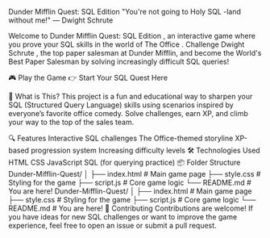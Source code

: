 Dunder Mifflin Quest: SQL Edition
"You're not going to Holy SQL -land without me!" — Dwight Schrute 

Welcome to Dunder Mifflin Quest: SQL Edition , an interactive game where you prove your SQL skills in the world of The Office . Challenge Dwight Schrute , the top paper salesman at Dunder Mifflin, and become the World's Best Paper Salesman by solving increasingly difficult SQL queries!

🎮 Play the Game
👉 Start Your SQL Quest Here

🧠 What is This?
This project is a fun and educational way to sharpen your SQL (Structured Query Language) skills using scenarios inspired by everyone’s favorite office comedy. Solve challenges, earn XP, and climb your way to the top of the sales team.

🔍 Features
Interactive SQL challenges
The Office-themed storyline
XP-based progression system
Increasing difficulty levels
🛠 Technologies Used
HTML
CSS
JavaScript
SQL (for querying practice)
📦 Folder Structure
Dunder-Mifflin-Quest/
│
├── index.html        # Main game page
├── style.css         # Styling for the game
├── script.js         # Core game logic
└── README.md         # You are here!
Dunder-Mifflin-Quest/
│
├── index.html        # Main game page
├── style.css         # Styling for the game
├── script.js         # Core game logic
└── README.md         # You are here!
🤝 Contributing
Contributions are welcome! If you have ideas for new SQL challenges or want to improve the game experience, feel free to open an issue or submit a pull request.
